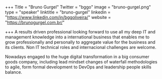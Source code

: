 +++
Title = "Bruno Gurgel"
Twitter = "bggo"
image = "bruno-gurgel.png"
type = "speaker"
linktitle = "bruno-gurgel"
linkedin = "https://www.linkedin.com/in/bggoliveira/"
website = "https://brunogurgel.com.br/"

+++
A results driven professional looking forward to use all my deep IT and management knowledge into a international business that enables me to grow professionally and personally to aggregate value for the business and its clients. Non IT technical roles and internacional challenges are welcome.

Nowadays engaged to the huge digital transformation in a big consumer goods company, including lead mindset changes of waterfall methodologies to agile, form formal development to DevOps and leadership people skills balance.

